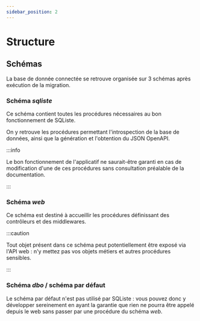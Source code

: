 ```yaml
---
sidebar_position: 2
---
```


# Structure

## Schémas

La base de donnée connectée se retrouve organisée sur 3 schémas après exécution de la migration.

### Schéma _sqliste_

Ce schéma contient toutes les procédures nécessaires au bon fonctionnement de SQListe.

On y retrouve les procédures permettant l'introspection de la base de données, ainsi que la génération et l'obtention du JSON OpenAPI.

:::info

Le bon fonctionnement de l'applicatif ne saurait-être garanti en cas de modification d'une de ces procédures sans consultation préalable de la documentation.

:::

### Schéma _web_

Ce schéma est destiné à accueillir les procédures définissant des contrôleurs et des middlewares.   

:::caution

Tout objet présent dans ce schéma peut potentiellement être exposé via l'API web : n'y mettez pas vos objets métiers et autres procédures sensibles.

:::

### Schéma _dbo_ / schéma par défaut

Le schéma par défaut n'est pas utilisé par SQListe : vous pouvez donc y développer sereinement en ayant la 
garantie que rien ne pourra être appelé depuis le web sans passer par une procédure du schéma _web_. 

